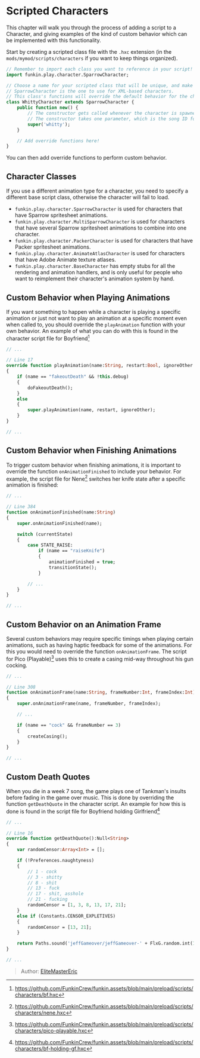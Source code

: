[tags]: / "advanced,hscript,character"
# Scripted Characters

This chapter will walk you through the process of adding a script to a Character, and giving examples of the kind of custom behavior which can be implemented with this functionality.

Start by creating a scripted class file with the `.hxc` extension (in the `mods/mymod/scripts/characters` if you want to keep things organized).

```haxe
// Remember to import each class you want to reference in your script!
import funkin.play.character.SparrowCharacter;

// Choose a name for your scripted class that will be unique, and make sure to specifically extend the correct character class.
// SparrowCharacter is the one to use for XML-based characters.
// This class's functions will override the default behavior for the character.
class WhittyCharacter extends SparrowCharacter {
	public function new() {
        // The constructor gets called whenever the character is spawned.
        // The constructor takes one parameter, which is the song ID for the song you are applying the script to.
		super('whitty');
	}

    // Add override functions here!
}
```

You can then add override functions to perform custom behavior.

## Character Classes

If you use a different animation type for a character, you need to specify a different base script class, otherwise the character will fail to load.

- `funkin.play.character.SparrowCharacter` is used for characters that have Sparrow spritesheet animations.
- `funkin.play.character.MultiSparrowCharacter` is used for characters that have several Sparrow spritesheet animations to combine into one character.
- `funkin.play.character.PackerCharacter` is used for characters that have Packer spritesheet animations.
- `funkin.play.character.AnimateAtlasCharacter` is used for characters that have Adobe Animate texture atlases.
- `funkin.play.character.BaseCharacter` has empty stubs for all the rendering and animation handlers, and is only useful for people who want to reimplement their character's animation system by hand.

## Custom Behavior when Playing Animations

If you want something to happen while a character is playing a specific animation or just not want to play an animation at a specific moment even when called to, you should override the `playAnimation` function with your own behavior. An example of what you can do with this is found in the character script file for Boyfriend[^bf]

```haxe
// ...

// Line 17
override function playAnimation(name:String, restart:Bool, ignoreOther:Bool)
{
    if (name == "fakeoutDeath" && !this.debug)
    {
        doFakeoutDeath();
    }
    else
    {
        super.playAnimation(name, restart, ignoreOther);
    }
}

// ...
```

## Custom Behavior when Finishing Animations

To trigger custom behavior when finishing animations, it is important to override the function `onAnimationFinished` to include your behavior. For example, the script file for Nene[^nene] switches her knife state after a specific animation is finished:

```haxe
// ...

// Line 384
function onAnimationFinished(name:String)
{
    super.onAnimationFinished(name);

    switch (currentState)
    {
        case STATE_RAISE:
            if (name == "raiseKnife")
            {
                animationFinished = true;
                transitionState();
            }

        // ...
    }
}

// ...
```

## Custom Behavior on an Animation Frame

Several custom behaviors may require specific timings when playing certain animations, such as having haptic feedback for some of the animations. For this you would need to override the function `onAnimationFrame`. The script for Pico (Playable)[^pico] uses this to create a casing mid-way throughout his gun cocking.

```haxe
// ...

// Line 308
function onAnimationFrame(name:String, frameNumber:Int, frameIndex:Int)
{
    super.onAnimationFrame(name, frameNumber, frameIndex);

    // ...

    if (name == "cock" && frameNumber == 3)
    {
        createCasing();
    }
}

// ...
```

## Custom Death Quotes

When you die in a week 7 song, the game plays one of Tankman's insults before fading in the game over music. This is done by overriding the function `getDeathQuote` in the character script. An example for how this is done is found in the script file for Boyfriend holding Girlfriend[^bf-gf]

```haxe
// ...

// Line 16
override function getDeathQuote():Null<String>
{
    var randomCensor:Array<Int> = [];

    if (!Preferences.naughtyness)
    {
        // 1 - cock
        // 3 - shitty
        // 8 - shit
        // 13 - fuck
        // 17 - shit, asshole
        // 21 - fucking
        randomCensor = [1, 3, 8, 13, 17, 21];
    }
    else if (Constants.CENSOR_EXPLETIVES)
    {
        randomCensor = [13, 21];
    }

    return Paths.sound('jeffGameover/jeffGameover-' + FlxG.random.int(1, 25, randomCensor));
}

// ...
```

[^bf]: <https://github.com/FunkinCrew/funkin.assets/blob/main/preload/scripts/characters/bf.hxc>
[^nene]: <https://github.com/FunkinCrew/funkin.assets/blob/main/preload/scripts/characters/nene.hxc>
[^pico]: <https://github.com/FunkinCrew/funkin.assets/blob/main/preload/scripts/characters/pico-playable.hxc>
[^bf-gf]: <https://github.com/FunkinCrew/funkin.assets/blob/main/preload/scripts/characters/bf-holding-gf.hxc>

> Author: [EliteMasterEric](https://github.com/EliteMasterEric)